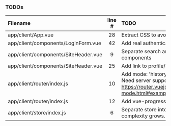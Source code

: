 ### TODOs
| Filename | line # | TODO
|:------|:------:|:------
| app/client/App.vue | 28 | Extract CSS to avoid FOUT
| app/client/components/LoginForm.vue | 42 | Add real authentication API
| app/client/components/SiteHeader.vue | 9 | Separate search and nav into separate components
| app/client/components/SiteHeader.vue | 25 | Add link to profile/account page
| app/client/router/index.js | 10 | Add mode: 'history' to remove # from URLs. Need server support. Read here: https://router.vuejs.org/guide/essentials/history-mode.html#example-server-configurations
| app/client/router/index.js | 12 | Add vue-progressbar across the entire app
| app/client/store/index.js | 6 | Separate store into separate modules as data complexity grows.
